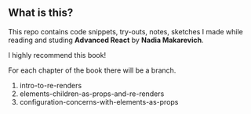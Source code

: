 ## What is this?

This repo contains code snippets, try-outs, notes, sketches I made while reading and studing **Advanced React** by **Nadia Makarevich**.

I highly recommend this book!

For each chapter of the book there will be a branch.

1. intro-to-re-renders
2. elements-children-as-props-and-re-renders
3. configuration-concerns-with-elements-as-props

